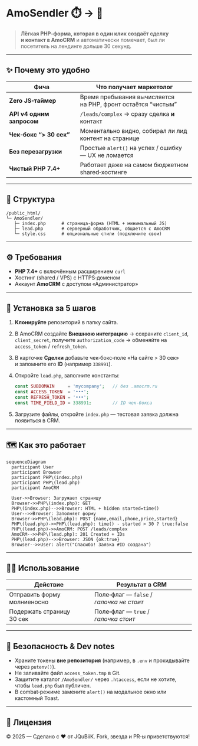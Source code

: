 # AmoSendler ⏱️ → 💼

> **Лёгкая PHP‑форма, которая в один клик создаёт сделку и контакт в AmoCRM**
> и автоматически помечает, был ли посетитель на лендинге дольше 30 секунд.

---

## ✨ Почему это удобно

|  Фича                     |  Что получает маркетолог                                      |
| ------------------------- | ------------------------------------------------------------- |
| **Zero JS‑таймер**        | Время пребывания вычисляется на PHP, фронт остаётся “чистым”  |
| **API v4 одним запросом** | `/leads/complex` → сразу сделка **и** контакт                 |
| **Чек‑бокс “> 30 сек”**   | Моментально видно, собирал ли лид контент на странице         |
| **Без перезагрузки**      | Простые `alert()` на успех / ошибку — UX не ломается          |
| **Чистый PHP 7.4+**       | Работает даже на самом бюджетном shared‑хостинге              |

---

## 📂 Структура

```text
/public_html/
└─ AmoSendler/
   ├─ index.php      # страница‑форма (HTML + минимальный JS)
   ├─ lead.php       # серверный обработчик, общается с AmoCRM
   └─ style.css      # опциональные стили (подключите свои)
```

---

## ⚙️ Требования

* **PHP 7.4+** c включённым расширением `curl`
* Хостинг (shared / VPS) с HTTPS‑доменом
* Аккаунт **AmoCRM** с доступом «Администратор»

---

## 🚀 Установка за 5 шагов

1. **Клонируйте** репозиторий в папку сайта.
2. В AmoCRM создайте **Внешнюю интеграцию** → сохраните `client_id`, `client_secret`, получите `authorization_code` → обменяйте на `access_token` / `refresh_token`.
3. В карточке **Сделки** добавьте чек‑бокс‑поле «На сайте > 30 сек» и запомните его **ID** (например `338991`).
4. Откройте `lead.php`, заполните константы:

   ```php
   const SUBDOMAIN     = 'mycompany';   // без .amocrm.ru
   const ACCESS_TOKEN  = '•••';
   const REFRESH_TOKEN = '•••';
   const TIME_FIELD_ID = 338991;        // ID чек‑бокса
   ```
5. Загрузите файлы, откройте `index.php` — тестовая заявка должна появиться в CRM.

---

## 🗺️ Как это работает

```mermaid
sequenceDiagram
  participant User
  participant Browser
  participant PHP\(index.php)
  participant PHP\(lead.php)
  participant AmoCRM

  User->>Browser: Загружает страницу
  Browser->>PHP\(index.php): GET
  PHP\(index.php)-->>Browser: HTML + hidden started=time()
  User-->>Browser: Заполняет форму
  Browser->>PHP\(lead.php): POST {name,email,phone,price,started}
  PHP\(lead.php)->>PHP\(lead.php): time() - started > 30 ? true:false
  PHP\(lead.php)->>AmoCRM: POST /leads/complex
  AmoCRM-->>PHP\(lead.php): 201 Created + IDs
  PHP\(lead.php)-->>Browser: JSON {ok:true}
  Browser-->>User: alert("Спасибо! Заявка #ID создана")
```

---

## 🧑‍💻 Использование

| Действие                    | Результат в CRM                          |
| --------------------------- | ---------------------------------------- |
| Отправить форму молниеносно | Поле‑флаг — `false` / *галочка не стоит* |
| Подержать страницу 30 сек   | Поле‑флаг — `true` / *галочка стоит*     |

---

## 🔐 Безопасность & Dev notes

* Храните токены **вне репозитория** (например, в `.env` и прокидывайте через `putenv()`).
* Не заливайте файл `access_token.tmp` в Git.
* Защитите каталог `/AmoSendler/` через `.htaccess`, если не хотите, чтобы `lead.php` был публичен.
* В combat‑режиме замените `alert()` на модальное окно или кастомный Toast.

---

## 📝 Лицензия

© 2025 — Сделано с ♥ от JQuBiiK. Fork, звезда и PR‑ы приветствуются!
